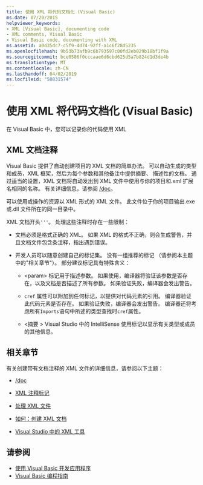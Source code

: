 ```yaml
---
title: 使用 XML 将代码文档化 (Visual Basic)
ms.date: 07/20/2015
helpviewer_keywords:
- XML [Visual Basic], documenting code
- XML comments, Visual Basic
- Visual Basic code, documenting with XML
ms.assetid: a0d35dc7-c5f9-4d74-92ff-a1c6f28d5235
ms.openlocfilehash: 9b53b73afb9c6b793597c00fd2eb029b18bf1f9a
ms.sourcegitcommit: bce0586f0cccaae6d6cbd625d5a7b824d1d3de4b
ms.translationtype: MT
ms.contentlocale: zh-CN
ms.lasthandoff: 04/02/2019
ms.locfileid: "58831574"
---
```

# <a name="documenting-your-code-with-xml-visual-basic"></a>使用 XML 将代码文档化 (Visual Basic)
在 Visual Basic 中，您可以记录你的代码使用 XML  
  
## <a name="xml-documentation-comments"></a>XML 文档注释  
 Visual Basic 提供了自动创建项目的 XML 文档的简单办法。 可以自动生成的类型和成员，XML 框架，然后为每个参数和其他备注中提供摘要、 描述性的文档。 通过适当的设置，XML 文档将自动发出到 XML 文件中使用与你的项目和.xml 扩展名相同的名称。 有关详细信息，请参阅 [/doc](../../../visual-basic/reference/command-line-compiler/doc.md)。  
  
 可以使用或操作的资源以 XML 形式的 XML 文件。 此文件位于你的项目输出.exe 或.dll 文件所在的同一目录中。  
  
 XML 文档开头`'''`。 处理这些注释时存在一些限制：  
  
-   文档必须是格式正确的 XML。 如果 XML 的格式不正确，则会生成警告，并且文档文件包含条注释，指出遇到错误。  
  
-   开发人员可以随意创建自己的标记集。 没有一组推荐的标记 （请参阅本主题中的"相关章节"）。 部分建议标记具有特殊含义：  
  
    -   \<param> 标记用于描述参数。 如果使用，编译器将验证该参数是否存在，以及文档是否描述了所有参数。 如果验证失败，编译器会发出警告。  
  
    -   `cref` 属性可以附加到任何标记，以提供对代码元素的引用。 编译器验证此代码元素是否存在。 如果验证失败，编译器会发出警告。 编译器还将考虑所有`Imports`语句中所述的类型查找时`cref`属性。  
  
    -   \<摘要 > Visual Studio 中的 IntelliSense 使用标记以显示有关类型或成员的其他信息。  
  
## <a name="related-sections"></a>相关章节  
 有关创建带有文档注释的 XML 文件的详细信息，请参阅以下主题：  
  
-   [/doc](../../../visual-basic/reference/command-line-compiler/doc.md)  
  
-   [XML 注释标记](../../../visual-basic/language-reference/xmldoc/index.md)  
  
-   [处理 XML 文件](../../../visual-basic/programming-guide/program-structure/processing-the-xml-file.md)  
  
-   [如何：创建 XML 文档](../../../visual-basic/programming-guide/program-structure/how-to-create-xml-documentation.md)  
  
-   [Visual Studio 中的 XML 工具](/visualstudio/xml-tools/xml-tools-in-visual-studio)  
  
## <a name="see-also"></a>请参阅

- [使用 Visual Basic 开发应用程序](../../../visual-basic/developing-apps/index.md)
- [Visual Basic 编程指南](../../../visual-basic/programming-guide/index.md)
